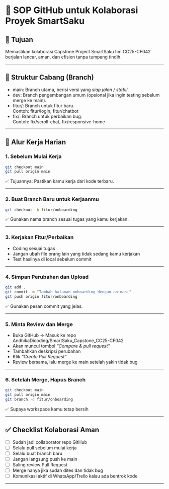 # 🤝 SOP GitHub untuk Kolaborasi Proyek SmartSaku

## 📌 Tujuan
Memastikan kolaborasi Capstone Project SmartSaku tim CC25-CF042 berjalan lancar, aman, dan efisien tanpa tumpang tindih.

---

## 🧩 Struktur Cabang (Branch)
- main: Branch utama, berisi versi yang *siap jalan / stabil*.
- dev: Branch pengembangan umum (opsional jika ingin testing sebelum merge ke main).
- fitur/<nama-fitur>: Branch untuk fitur baru.  
  Contoh: fitur/login, fitur/chatbot
- fix/<nama-perbaikan>: Branch untuk perbaikan bug.  
  Contoh: fix/scroll-chat, fix/responsive-home

---

## 👣 Alur Kerja Harian

### 1. Sebelum Mulai Kerja
```bash
git checkout main
git pull origin main
```
✅ Tujuannya: Pastikan kamu kerja dari kode terbaru.

---

### 2. Buat Branch Baru untuk Kerjaanmu
```bash
git checkout -b fitur/onboarding
```
✅ Gunakan nama branch sesuai tugas yang kamu kerjakan.

---

### 3. Kerjakan Fitur/Perbaikan
- Coding sesuai tugas
- Jangan ubah file orang lain yang tidak sedang kamu kerjakan
- Test hasilnya di local sebelum commit

---

### 4. Simpan Perubahan dan Upload
```bash
git add .
git commit -m "Tambah halaman onboarding dengan animasi"
git push origin fitur/onboarding
```
✅ Gunakan pesan commit yang jelas.

---

### 5. Minta Review dan Merge
- Buka GitHub → Masuk ke repo AndhikaDicoding/SmartSaku_Capstone_CC25-CF042
- Akan muncul tombol *“Compare & pull request”*
- Tambahkan deskripsi perubahan
- Klik *“Create Pull Request”*
- Review bersama, lalu merge ke main setelah yakin tidak bug

---

### 6. Setelah Merge, Hapus Branch
```bash
git checkout main
git pull origin main
git branch -d fitur/onboarding
```
✅ Supaya workspace kamu tetap bersih

---

## ✅ Checklist Kolaborasi Aman
- [ ] Sudah jadi collaborator repo GitHub
- [ ] Selalu pull sebelum mulai kerja
- [ ] Selalu buat branch baru
- [ ] Jangan langsung push ke main
- [ ] Saling review Pull Request
- [ ] Merge hanya jika sudah dites dan tidak bug
- [ ] Komunikasi aktif di WhatsApp/Trello kalau ada bentrok kode

---
